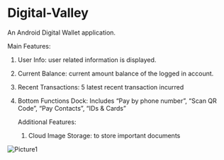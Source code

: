 # Digital-Valley

An Android Digital Wallet application.

Main Features:
1. User Info: user related information is displayed.
2. Current Balance: current amount balance of the logged in account.
3. Recent Transactions: 5 latest recent transaction incurred 
4. Bottom Functions Dock: Includes “Pay by phone number”, “Scan QR Code”, “Pay Contacts”, “IDs & Cards”

   Additional Features:
    1. Cloud Image Storage: to store important documents

![Picture1](https://github.com/SanjeethDev/Digital-Valley/assets/91370632/48af014e-d965-45ef-aa36-44613d8a0362)

